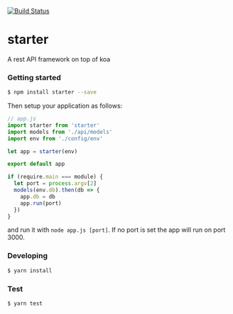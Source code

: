 [![Build Status](https://travis-ci.org/blended/starter.svg?branch=master)](https://travis-ci.org/blended/starter)

starter
=======

A rest API framework on top of koa

### Getting started

```sh
$ npm install starter --save
```

Then setup your application as follows:

```javascript
// app.js
import starter from 'starter'
import models from './api/models'
import env from './config/env'

let app = starter(env)

export default app

if (require.main === module) {
  let port = process.argv[2]
  models(env.db).then(db => {
    app.db = db
    app.run(port)
  })
}
```

and run it with `node app.js [port]`. If no port is set the app will run on port 3000.

### Developing

```sh
$ yarn install
```

### Test

```sh
$ yarn test
```
